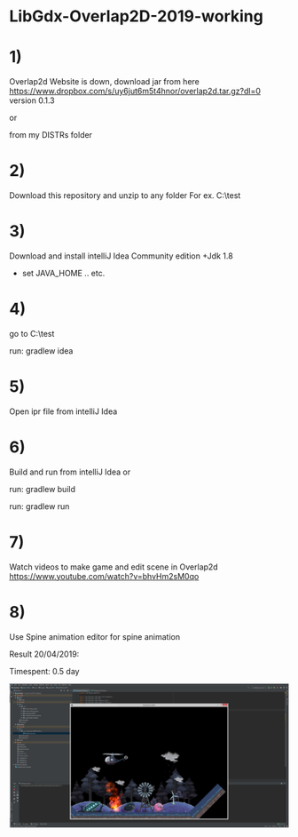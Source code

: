 # LibGdx-Overlap2D-2019-working

# 1)
Overlap2d Website is down, download jar from here
https://www.dropbox.com/s/uy6jut6m5t4hnor/overlap2d.tar.gz?dl=0
version 0.1.3

or

from my DISTRs folder

# 2)
Download this repository and unzip to any folder
For ex. C:\test

# 3)
Download and install intelliJ Idea Community edition
+Jdk 1.8

+ set JAVA_HOME .. etc.

# 4)
go to C:\test

run: gradlew idea

# 5)
Open ipr file from intelliJ Idea

# 6)
Build and run from intelliJ Idea 
or

run: gradlew build

run: gradlew run

# 7)
Watch videos to make game and edit scene in Overlap2d
https://www.youtube.com/watch?v=bhvHm2sM0qo

# 8)
Use Spine animation editor for spine animation


Result 20/04/2019:

Timespent: 0.5 day

![Alt text](sdbasdbad.jpg?raw=true "screen")
